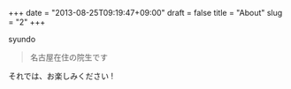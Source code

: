 +++
date = "2013-08-25T09:19:47+09:00"
draft = false
title = "About"
slug = "2"
+++

syundo

<blockquote>名古屋在住の院生です</blockquote>

<span style="line-height: 1.5;">それでは、お楽しみください !</span>
